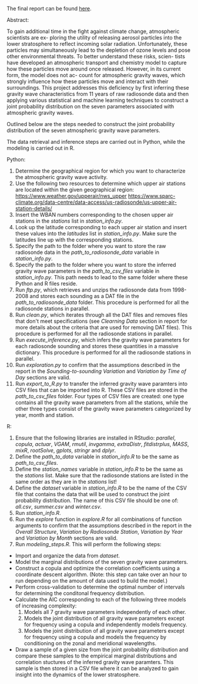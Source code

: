 The final report can be found [here](https://github.com/williamfried/Joint-Probability-Distribution-of-Atmospheric-Gravity-Wave-Parameters/blob/master/final%20report.pdf).

Abstract: 

To gain additional time in the fight against climate change, atmospheric scientists are ex- ploring the utility of releasing aerosol particles into the lower stratosphere to reflect incoming solar radiation. Unfortunately, these particles may simultaneously lead to the depletion of ozone levels and pose other environmental threats. To better understand these risks, scien- tists have developed an atmospheric transport and chemistry model to capture how these particles move around once released. However, in its current form, the model does not ac- count for atmospheric gravity waves, which strongly influence how these particles move and interact with their surroundings. This project addresses this deficiency by first inferring these gravity wave characteristics from 11 years of raw radiosonde data and then applying various statistical and machine learning techniques to construct a joint probability distribution on the seven parameters associated with atmospheric gravity waves.


Outlined below are the steps needed to construct the joint probability distribution of the seven atmospheric gravity wave parameters.

The data retrieval and inference steps are carried out in Python, while the modeling is carried out in R. 

Python:
1. Determine the geographical region for which you want to characterize the atmospheric gravity wave activity.
2. Use the following two resources to determine which upper air stations are located within the given geographical region:
https://www.weather.gov/upperair/nws_upper 
https://www.sparc-climate.org/data-centre/data-access/us-radiosonde/us-upper-air-station-details/
3. Insert the WBAN numbers corresponding to the chosen upper air stations in the _stations_ list in _station_info.py_.
4. Look up the latitude corresponding to each upper air station and insert these values into the _latitudes_ list in _station_info.py_. Make sure the latitudes line up with the corresponding stations.
5. Specify the path to the folder where you want to store the raw radiosonde data in the _path_to_radiosonde_data_ variable in _station_info.py_. 
6. Specify the path to the folder where you want to store the inferred gravity wave parameters in the _path_to_csv_files_ variable in _station_info.py_. This path needs to lead to the same folder where these Python and R files reside.
7. Run _ftp.py_, which retrieves and unzips the radiosonde data from 1998-2008 and stores each sounding as a DAT file in the _path_to_radiosonde_data_ folder. This procedure is performed for all the radiosonde stations in parallel.
8. Run _clean.py_, which iterates through all the DAT files and removes files that don't meet specifications (see _Clearning Data_ section in report for more details about the criteria that are used for removing DAT files). This procedure is performed for all the radiosonde stations in parallel.
9. Run _execute_inference.py_, which infers the gravity wave parameters for each radiosonde sounding and stores these quantities in a massive dictionary. This procedure is performed for all the radiosonde stations in parallel.
10. Run _exploration.py_ to confirm that the assumptions described in the report in the _Sounding-to-sounding Variation_ and _Variation by Time of Day_ sections are valid. 
11. Run _export_to_R.py_ to transfer the inferred gravity wave paramters into CSV files that can be imported into R. These CSV files are stored in the _path_to_csv_files_ folder. Four types of CSV files are created: one type contains all the gravity wave parameters from all the stations, while the other three types consist of the gravity wave parameters categorized by year, month and station.

R:
1. Ensure that the following libraries are installed in RStudio: _parallel_, _copula_, _actuar_, _VGAM_, _rmutil_, _invgamma_, _extraDistr_, _fitdistrplus_, _MASS_, _mixR_, _rootSolve_, _gplots_, _stringr_ and _dplyr_.
2. Define the _path_to_data_ variable in _station_info.R_ to be the same as _path_to_csv_files_. 
3. Define the _station_names_ variable in _station_info.R_ to be the same as the _stations_ list. Make sure that the radiosonde stations are listed in the same order as they are in the _stations_ list!
4. Define the _dataset_ variable in _station_info.R_ to be the name of the CSV file that contains the data that will be used to construct the joint probability distribution. The name of this CSV file should be one of: _all.csv_, _summer.csv_ and _winter.csv_. 
5. Run _station_info.R_. 
6. Run the _explore_ function in _explore.R_ for all combinations of function arguments to confirm that the assumptions described in the report in the _Overall Structure_, _Variation by Radiosonde Station_, _Variation by Year_ and _Variation by Month_ sections are valid. 
7. Run _modeling_steps.R_. This will perform the following steps:
  * Import and organize the data from _dataset_.
  * Model the marginal distributions of the seven gravity wave parameters.
  * Construct a copula and optimize the correlation coefficients using a coordinate descent algorithm. (Note: this step can take over an hour to run depending on the amount of data used to build the model.)
  * Perform cross-validation to determine the optimal number of intervals for determining the conditonal frequency distribution.
  * Calculate the AIC corresponding to each of the following three models of increasing complexity:
    1. Models all 7 gravity wave parameters independently of each other.
    2. Models the joint distribution of all gravity wave parameters except for frequency using a copula and independently models frequency. 
    3. Models the joint distribution of all gravity wave parameters except for frequency using a copula and models the frequency by conditioning on the zonal and meridional wavelengths. 
  * Draw a sample of a given size from the joint probability distribution and compare these samples to the empirical marginal distributions and correlation stuctures of the inferred gravity wave paramters. This sample is then stored in a CSV file where it can be analyzed to gain insight into the dynamics of the lower stratosphere.

